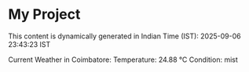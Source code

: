 # My Project

This content is dynamically generated in Indian Time (IST): 2025-09-06 23:43:23 IST


Current Weather in Coimbatore:
Temperature: 24.88 °C
Condition: mist
